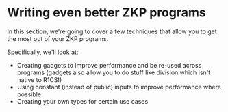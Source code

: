 # Writing even better ZKP programs

In this section, we're going to cover a few techniques that allow you to get the most out of your ZKP programs.

Specifically, we'll look at:
- Creating gadgets to improve performance and be re-used across programs (gadgets also allow you to do stuff like division which isn't native to R1CS!)
- Using constant (instead of public) inputs to improve performance where possible
- Creating your own types for certain use cases
